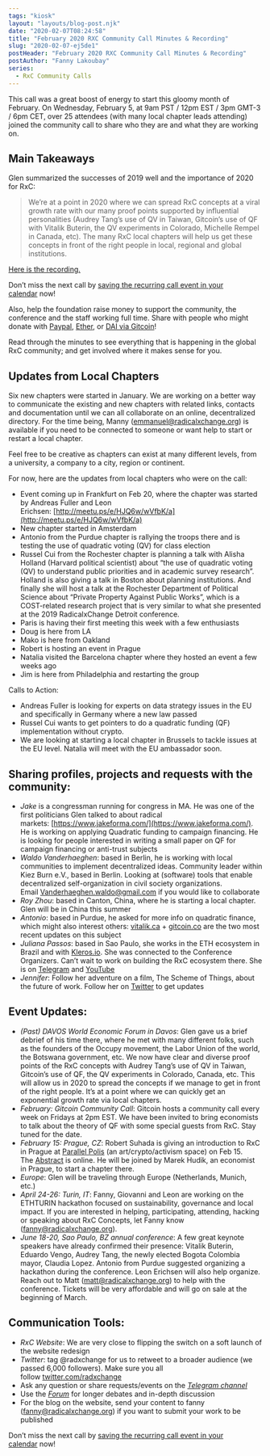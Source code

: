 ```yaml
---
tags: "kiosk"
layout: "layouts/blog-post.njk"
date: "2020-02-07T08:24:58"
title: "February 2020 RXC Community Call Minutes & Recording"
slug: "2020-02-07-ej5de1"
postHeader: "February 2020 RXC Community Call Minutes & Recording"
postAuthor: "Fanny Lakoubay"
series:
  - RxC Community Calls
---
```


This call was a great boost of energy to start this gloomy month of February. On Wednesday, February 5, at 9am PST / 12pm EST / 3pm GMT-3 / 6pm CET, over 25 attendees (with many local chapter leads attending) joined the community call to share who they are and what they are working on.

## Main Takeaways

Glen summarized the successes of 2019 well and the importance of 2020 for RxC:

> We’re at a point in 2020 where we can spread RxC concepts at a viral growth rate with our many proof points supported by influential personalities (Audrey Tang’s use of QV in Taiwan, Gitcoin’s use of QF with Vitalik Buterin, the QV experiments in Colorado, Michelle Rempel in Canada, etc). The many RxC local chapters will help us get these concepts in front of the right people in local, regional and global institutions.

[Here is the recording.](https://zoom.us/rec/share/ydJkIKvJ3GNJe43Rtm7OS6d9L7XpX6a823MZq_YLxUxaoy8MNm9WgWVWcbxnbTI6?startTime=1580922235000)

Don’t miss the next call by [saving the recurring call event in your calendar](https://calendar.google.com/calendar/r/eventedit/copy/MG8wb3JiYTdocmV1ZWl0YXZtN3F1ZW51djFfMjAyMDAyMDVUMTcwMDAwWiBmYW5ueS5sYWtvdWJheUBt/cnlhbi5raHVyYW5hQGFkdmFuY2luZ3Byb3NwZXJpdHkub3Jn?scp=ALL&mc_cid=50d81dcd41&mc_eid=e150ed9ab9&sf=true) now!

Also, help the foundation raise money to support the community, the conference and the staff working full time. Share with people who might donate with [Paypal](https://www.paypal.com/cgi-bin/webscr?cmd=_s-xclick&hosted_button_id=Q66E4MUK6K6KQ), [Ether](https://commerce.coinbase.com/checkout/a68957cd-9253-4b60-ac6a-2b0d3f472647), or [DAI via Gitcoin](https://gitcoin.co/grants/63/radicalxchange)!

Read through the minutes to see everything that is happening in the global RxC community; and get involved where it makes sense for you.

## Updates from Local Chapters

Six new chapters were started in January. We are working on a better way to communicate the existing and new chapters with related links, contacts and documentation until we can all collaborate on an online, decentralized directory. For the time being, Manny ([emmanuel@radicalxchange.org](mailto:emmanuel@radicalxchange.org)) is available if you need to be connected to someone or want help to start or restart a local chapter.

Feel free to be creative as chapters can exist at many different levels, from a university, a company to a city, region or continent.

For now, here are the updates from local chapters who were on the call:

- Event coming up in Frankfurt on Feb 20, where the chapter was started by Andreas Fuller and Leon Erichsen: [http://meetu.ps/e/HJQ6w/wVfbK/a](http://meetu.ps/e/HJQ6w/wVfbK/a)
- New chapter started in Amsterdam
- Antonio from the Purdue chapter is rallying the troops there and is testing the use of quadratic voting (QV) for class election
- Russel Cui from the Rochester chapter is planning a talk with Alisha Holland (Harvard political scientist) about “the use of quadratic voting (QV) to understand public priorities and in academic survey research”. Holland is also giving a talk in Boston about planning institutions. And finally she will host a talk at the Rochester Department of Political Science about “Private Property Against Public Works”, which is a COST-related research project that is very similar to what she presented at the 2019 RadicalxChange Detroit conference.
- Paris is having their first meeting this week with a few enthusiasts
- Doug is here from LA
- Mako is here from Oakland
- Robert is hosting an event in Prague
- Natalia visited the Barcelona chapter where they hosted an event a few weeks ago
- Jim is here from Philadelphia and restarting the group

Calls to Action:

- Andreas Fuller is looking for experts on data strategy issues in the EU and specifically in Germany where a new law passed
- Russel Cui wants to get pointers to do a quadratic funding (QF) implementation without crypto.
- We are looking at starting a local chapter in Brussels to tackle issues at the EU level. Natalia will meet with the EU ambassador soon.

## Sharing profiles, projects and requests with the community:

- *Jake* is a congressman running for congress in MA. He was one of the first politicians Glen talked to about radical markets: [https://www.jakeforma.com/](https://www.jakeforma.com/). He is working on applying Quadratic funding to campaign financing. He is looking for people interested in writing a small paper on QF for campaign financing or anti-trust subjects
- _Waldo Vanderhaeghen_: based in Berlin, he is working with local communities to implement decentralized ideas. Community leader within Kiez Burn e.V., based in Berlin. Looking at (software) tools that enable decentralized self-organization in civil society organizations. Email [Vanderhaeghen.waldo@gmail.com](mailto:Vanderhaeghen.waldo@gmail.com) if you would like to collaborate
- _Roy Zhou_: based in Canton, China, where he is starting a local chapter. Glen will be in China this summer
- _Antonio_: based in Purdue, he asked for more info on quadratic finance, which might also interest others: [vitalik.ca](https://hoverboard-site-prod.web.app/vitalik.ca) + [gitcoin.co](https://hoverboard-site-prod.web.app/gitcoin.co) are the two most recent updates on this subject
- _Juliana Passos_: based in Sao Paulo, she works in the ETH ecosystem in Brazil and with [Kleros.io](https://hoverboard-site-prod.web.app/Kleros.io). She was connected to the Conference Organizers. Can’t wait to work on building the RxC ecosystem there. She is on [Telegram](https://hoverboard-site-prod.web.app/t.me/BlockchainJuju) and [YouTube](https://www.youtube.com/channel/UCwQ2yLysov8l6uaz_cASC-g)
- _Jennifer_: Follow her adventure on a film, The Scheme of Things, about the future of work. Follow her on [Twitter](https://twitter.com/jlmorone) to get updates

## Event Updates:

- _(Past) DAVOS World Economic Forum in Davos_: Glen gave us a brief debrief of his time there, where he met with many different folks, such as the founders of the Occupy movement, the Labor Union of the world, the Botswana government, etc. We now have clear and diverse proof points of the RxC concepts with Audrey Tang’s use of QV in Taiwan, Gitcoin’s use of QF, the QV experiments in Colorado, Canada, etc. This will allow us in 2020 to spread the concepts if we manage to get in front of the right people. It’s at a point where we can quickly get an exponential growth rate via local chapters.
- _February: Gitcoin Community Call_: Gitcoin hosts a community call every week on Fridays at 2pm EST. We have been invited to bring economists to talk about the theory of QF with some special guests from RxC. Stay tuned for the date.
- _February 15: Prague, CZ_: Robert Suhada is giving an introduction to RxC in Prague at [Parallel Polis](https://www.paralelnipolis.cz/) (an art/crypto/activism space) on Feb 15. The [Abstract](https://www.facebook.com/events/1414690585380106/) is online. He will be joined by Marek Hudik, an economist in Prague, to start a chapter there.
- _Europe_: Glen will be traveling through Europe (Netherlands, Munich, etc.)
- _April 24-26: Turin, IT_: Fanny, Giovanni and Leon are working on the ETHTURIN hackathon focused on sustainability, governance and local impact. If you are interested in helping, participating, attending, hacking or speaking about RxC Concepts, let Fanny know ([fanny@radicalxchange.org](mailto:fanny@radicalxchange.org)).
- _June 18-20, Sao Paulo, BZ annual conference_: A few great keynote speakers have already confirmed their presence: Vitalik Buterin, Eduardo Vengo, Audrey Tang, the newly elected Bogota Colombia mayor, Claudia Lopez. Antonio from Purdue suggested organizing a hackathon during the conference. Leon Erichsen will also help organize. Reach out to Matt ([matt@radicalxchange.org](mailto:matt@radicalxchange.org)) to help with the conference. Tickets will be very affordable and will go on sale at the beginning of March.

## Communication Tools:

- _RxC Website_: We are very close to flipping the switch on a soft launch of the website redesign
- _Twitter_: tag @radxchange for us to retweet to a broader audience (we passed 6,000 followers). Make sure you all follow [twitter.com/radxchange](http://twitter.com/radxchange)
- Ask any question or share requests/events on the [_Telegram channel_](https://t.me/rxcfoundation)
- Use the [_Forum_](https://forum.radicalxchange.org/) for longer debates and in-depth discussion
- For the blog on the website, send your content to fanny ([fanny@radicalxchange.org](mailto:fanny@radicalxchange.org)) if you want to submit your work to be published

Don’t miss the next call by [saving the recurring call event in your calendar](https://radicalxchange.us19.list-manage.com/track/click?u=43120a1fed800e11539c2e78d&id=98ac938fbb&e=e150ed9ab9) now!
